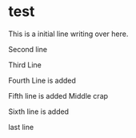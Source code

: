 # test

This is a initial line writing over here.

Second line

Third Line

Fourth Line is added

Fifth line is added
Middle crap

Sixth line is added

last line

